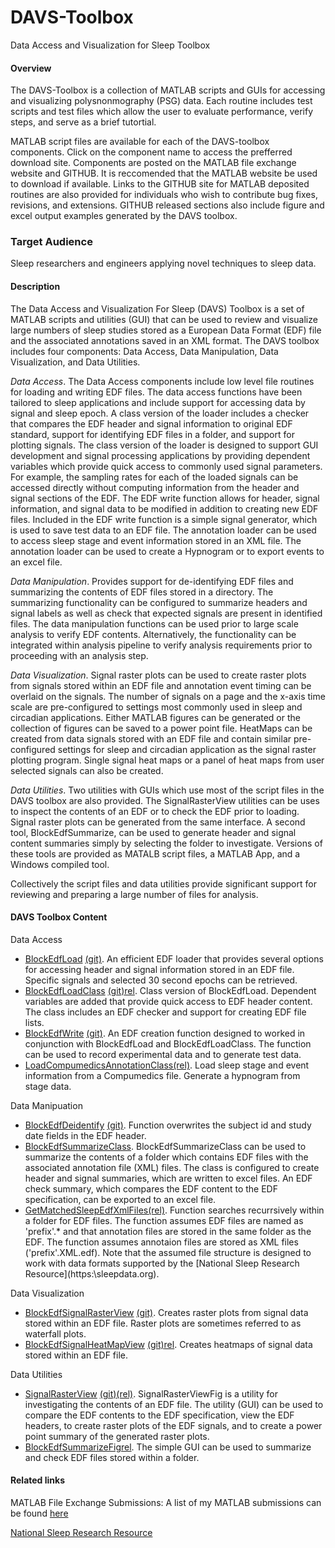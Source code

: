 DAVS-Toolbox
============

Data Access and Visualization for Sleep Toolbox

#### Overview
The DAVS-Toolbox is a collection of MATLAB scripts and GUIs for accessing and visualizing polysnonmography (PSG) data. Each routine includes test scripts and test files which allow the user to evaluate performance, verify steps, and serve as a brief tutortial.

MATLAB script files are available for each of the DAVS-toolbox components.  Click on the component name to access the prefferred download site. Components are posted on the MATLAB file exchange website and GITHUB. It is reccomended that the MATLAB website be used to download if available. Links to the GITHUB site for MATLAB deposited routines are also provided for individuals who wish to contribute bug fixes, revisions, and extensions. GITHUB released sections also include figure and excel output examples generated by the DAVS toolbox.

### Target Audience
Sleep researchers and engineers applying novel techniques to sleep data.


#### Description

The Data Access and Visualization For Sleep (DAVS) Toolbox is a set of MATLAB scripts and utilities (GUI) that can be used to review and visualize large numbers of sleep studies stored as a European Data Format (EDF)  file and the associated annotations saved in an XML format. The DAVS toolbox includes four components: Data Access, Data Manipulation, Data Visualization, and Data Utilities. 

*Data Access*. The Data Access components include low level file routines for loading and writing EDF files. The data access functions have been tailored to sleep applications and include support for accessing data by signal and sleep epoch. A class version of the loader includes a checker that compares the EDF header and signal information to original EDF standard, support for identifying EDF files in a folder, and support for plotting signals. The class version of the loader is designed to support GUI development and signal processing applications by providing dependent variables which provide quick access to commonly used signal parameters. For example, the sampling rates for each of the loaded signals can be accessed directly without computing information from the header and signal sections of the EDF. The EDF write function allows for header, signal information, and signal data to be modified in addition to creating new EDF files. Included in the EDF write function is a simple signal generator, which is used to save test data to an EDF file. The annotation loader can be used to access sleep stage and event information stored in an XML file. The annotation loader can be used to create a Hypnogram or to export events to an excel file.

*Data Manipulation*.  Provides support for de-identifying EDF files and summarizing the contents of EDF files stored in a directory.  The summarizing functionality can be configured to summarize headers and signal labels as well as check that expected signals are present in identified files. The data manipulation functions can be used prior to large scale analysis to verify EDF contents.  Alternatively, the functionality can be integrated within analysis pipeline to verify analysis requirements prior to proceeding with an analysis step. 

*Data Visualization*. Signal raster plots can be used to create raster plots from signals stored within an EDF file and annotation event timing can be overlaid on the signals. The number of signals on a page and the x-axis time scale are pre-configured to settings most commonly used in sleep and circadian applications. Either MATLAB figures can be generated or the collection of figures can be saved to a power point file. HeatMaps can be created from data signals stored with an EDF file and contain similar pre-configured settings for sleep and circadian application as the signal raster plotting program. Single signal heat maps or a panel of heat maps from user selected signals can also be created.

*Data Utilities*. Two utilities with GUIs which use most of the script files in the DAVS toolbox are also provided. The SignalRasterView utilities can be uses to inspect the contents of an EDF or to check the EDF prior to loading. Signal raster plots can be generated from the same interface. A second tool, BlockEdfSummarize, can be used to generate header and signal content summaries simply by selecting the folder to investigate. Versions of these tools are provided as MATALB script files, a MATLAB App, and a Windows compiled tool.

Collectively the script files and data utilities provide significant support for reviewing and preparing a large number of files for analysis. 


#### DAVS Toolbox Content 

Data Access
- [BlockEdfLoad](http://www.mathworks.com/matlabcentral/fileexchange/42784-blockedfload)  [(git)](https://github.com/DennisDean/BlockEdfLoad). An efficient EDF loader that provides several options for accessing header and signal information stored in an EDF file. Specific signals and selected 30 second epochs can be retrieved.
- [BlockEdfLoadClass](http://www.mathworks.com/matlabcentral/fileexchange/45227-blockedfloadclass) [(git)](https://github.com/DennisDean/BlockEdfLoadClass/)[rel](https://github.com/DennisDean/BlockEdfLoadClass/releases). Class version of BlockEdfLoad. Dependent variables are added that provide quick access to EDF header content. The class includes an EDF checker and support for creating EDF file lists. 
- [BlockEdfWrite](http://www.mathworks.com/matlabcentral/fileexchange/46339-blockedfwrite) [(git)](https://github.com/DennisDean/BlockEdfWrite). An EDF creation function designed to worked in conjunction with BlockEdfLoad and BlockEdfLoadClass. The function can be used to record experimental data and to generate test data.  
- [LoadCompumedicsAnnotationClass](https://github.com/DennisDean/LoadCompumedicsAnnotationsClass)[(rel)](https://github.com/DennisDean/BlockEdfLoadClass/releases). Load sleep stage and event information from a Compumedics file. Generate a hypnogram from stage data.

Data Manipuation
- [BlockEdfDeidentify](http://www.mathworks.com/matlabcentral/fileexchange/46423-blockedfdeidentify) [(git)](https://github.com/DennisDean/BlockEdfDeidentify). Function overwrites the subject id and study date fields in the EDF header. 
- [BlockEdfSummarizeClass](https://github.com/DennisDean/BlockEdfSummarizeClass). BlockEdfSummarizeClass can be used to summarize the contents of a folder which contains EDF files with the associated annotation file (XML) files. The class is configured to create header and signal summaries, which are written to excel files. An EDF check summary, which compares the EDF content to the EDF specification, can be exported to an excel file.
- [GetMatchedSleepEdfXmlFiles](https://github.com/DennisDean/GetMatchedSleepEdfXmlFiles)[(rel)](https://github.com/DennisDean/GetMatchedSleepEdfXmlFiles/releases). Function searches recurrsively within a folder for EDF files. The function assumes EDF files are named as 'prefix'.* and that annotation files are stored in the same folder as the EDF.  The function assumes annotaion files are stored as XML files ('prefix'.XML.edf). Note that the assumed file structure is designed to work with data formats supported by the [National Sleep Research Resource](https:\\sleepdata.org\). 

Data Visualization
- [BlockEdfSignalRasterView](http://www.mathworks.com/matlabcentral/fileexchange/46366-blockedfsignalrasterview) [(git)](https://github.com/DennisDean/BlockEdfSignalRasterView). Creates raster plots from signal data stored within an EDF file. Raster plots are sometimes referred to as waterfall plots. 
- [BlockEdfSignalHeatMapView](http://www.mathworks.com/matlabcentral/fileexchange/46417-blockedfheatmapview) [(git)](https://github.com/DennisDean/BlockEdfHeatMapView)[rel](https://github.com/DennisDean/BlockEdfHeatMapView/releases). Creates heatmaps of signal data stored within an EDF file. 

Data Utilities
- [SignalRasterView](http://www.mathworks.com/matlabcentral/fileexchange/46420-blockedfsignalrasterview) [(git)](http://github.com/DennisDean/SignalRasterView)[(rel)](https://github.com/DennisDean/SignalRasterView/releases). SignalRasterViewFig is a utility for investigating the contents of an EDF file.  The utility (GUI) can be used to compare the EDF contents to the EDF specification, view the EDF headers, to create raster plots of the EDF signals, and to create a power point summary of the generated raster plots. 
- [BlockEdfSummarizeFig](https://github.com/DennisDean/BlockEdfSummarizeFig)[rel](https://github.com/DennisDean/BlockEdfSummarizeFig/releases). The simple GUI can be used to summarize and check EDF files stored within a folder.

#### Related links
MATLAB File Exchange Submissions:
A list of my MATLAB submissions can be found [here](http://www.mathworks.com/matlabcentral/fileexchange/?term=authorid:113409)


[National Sleep Research Resource](https://sleepdata.org/)
